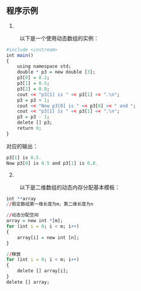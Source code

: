 ## 程序示例

1. 

&nbsp;&nbsp;&nbsp;&nbsp;&nbsp;&nbsp;&nbsp;&nbsp;
以下是一个使用动态数组的实例：

```r
#include <iostream>
int main()
{
	using namespace std;
	double * p3 = new double [3];
	p3[0] = 0.2;
	p3[1] = 0.5;
	p3[2] = 0.8;
	cout << "p3[1] is " << p3[1] << ".\n";
	p3 = p3 + 1;
	cout << "Now p3[0] is " << p3[0] << " and ";
	cout << "p3[1] is " << p3[1] << ".\n";
	p3 = p3 - 1;
	delete [] p3;
	return 0;
}
```

对应的输出：

```r
p3[1] is 0.5.
Now p3[0] is 0.5 and p3[1] is 0.8.
```

2. 

&nbsp;&nbsp;&nbsp;&nbsp;&nbsp;&nbsp;&nbsp;&nbsp;
以下是二维数组的动态内存分配基本模板：

```r
int **array
//假定数组第一维长度为m，第二维长度为n

//动态分配空间
array = new int *[m];
for (int i = 0; i < m; i++)
{
	array[i] = new int [n];
}

//释放
for (int i = 0; i < m; i++)
{
	delete [] array[i];
}
delete [] array;
```
